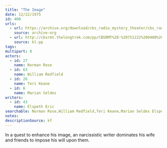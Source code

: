 ```yaml
---
title: "The Image"
date: 12/22/1975
id: 400
urls: 
  - url: https://archive.org/download/cbs_radio_mystery_theater/cbs_radio_mystery_theater-0351-0400.zip/cbs_radio_mystery_theater-0351-0400%2Fcbsrmt_0400_the_image.mp3
    source: archive-org
  - url: http://cbsrmt.thelongtrek.com/pp/CBSRMT%20-%20751222%200400%20The%20Image_pp.mp3
    source: kl-pp
tags: 
multipart: 0
actors:  
  - id: 27
    name: Norman Rose  
  - id: 63
    name: William Redfield  
  - id: 26
    name: Teri Keane  
  - id: 6
    name: Marian Seldes
writers:  
  - id: 43
    name: Elspeth Eric
searchable: Norman Rose,William Redfield,Teri Keane,Marian Seldes Elspeth Eric
notes: 
descriptionSource: kf
---
```

In a quest to enhance his image, an narcissistic writer dominates his wife and friends to impose his will upon them.